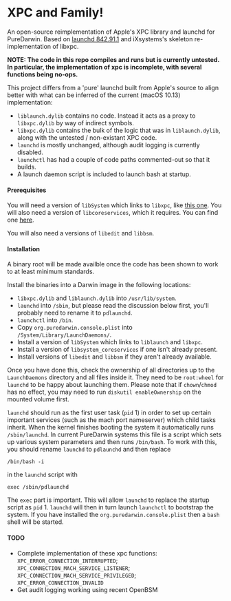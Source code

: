 # XPC and Family! 

An open-source reimplementation of Apple's XPC library and launchd for PureDarwin. Based on [launchd 842.91.1](https://opensource.apple.com/tarballs/launchd/launchd-842.91.1.tar.gz) and iXsystems's skeleton re-implementation of libxpc.

**NOTE: The code in this repo compiles and runs but is currently untested. In particular, the implementation of xpc is incomplete, with several functions being no-ops.**

This project differs from a 'pure' launchd built from Apple's source to align better with what can be inferred of the current (macOS 10.13) implementation:

* `liblaunch.dylib` contains no code. Instead it acts as a proxy to `libxpc.dylib` by way of indirect symbols.
* `libxpc.dylib` contains the bulk of the logic that was in `liblaunch.dylib`, along with the untested / non-existant XPC code.
* `launchd` is mostly unchanged, although audit logging is currently disabled.
* `launchctl` has had a couple of code paths commented-out so that it builds.
* A launch daemon script is included to launch bash at startup.

#### Prerequisites

You will need a version of `libSystem` which links to `libxpc`, like [this one](https://github.com/PureDarwin/Libsystem). You will also need a version of `libcoreservices`, which it requires. You can find one [here](https://github.com/PureDarwin/libcoreservices).

You will also need a versions of `libedit` and `libbsm`.

#### Installation

A binary root will be made availble once the code has been shown to work to at least minimum standards.

Install the binaries into a Darwin image in the following locations:

* `libxpc.dylib` and `liblaunch.dylib` into `/usr/lib/system`.
* `launchd` into `/sbin`, but please read the discussion below first, you'll probably need to rename it to `pdlaunchd`.
* `launchctl` into `/bin`.
* Copy `org.puredarwin.console.plist` into `/System/Library/LaunchDaemons/`.
* Install a version of `libSystem` which links to `liblaunch` and `libxpc`.
* Install a version of `libsystem_coreservices` if one isn't already present.
* Install versions of `libedit` and `libbsm` if they aren't already available.

Once you have done this, check the ownership of all directories up to the `LaunchDaemons` directory and all files inside it. They need to be `root:wheel` for `launchd` to be happy about launching them. Please note that if `chown`/`chmod` has no effect, you may need to run `diskutil enableOwnership` on the mounted volume first.

`launchd` should run as the first user task (`pid` 1) in order to set up certain important services (such as the mach port nameserver) which child tasks inherit. When the kernel finishes booting the system it automatically runs `/sbin/launchd`. In current PureDarwin systems this file is a script which sets up various system parameters and then runs `/bin/bash`. To work with this, you should rename `launchd` to `pdlaunchd` and then replace

```
/bin/bash -i
```

in the `launchd` script with

```
exec /sbin/pdlaunchd
```

The `exec` part is important. This will allow `launchd` to replace the startup script as `pid` 1. `launchd` will then in turn launch `launchctl` to bootstrap the system. If you have installed the `org.puredarwin.console.plist` then a `bash` shell will be started.

#### TODO

* Complete implementation of these xpc functions: `XPC_ERROR_CONNECTION_INTERRUPTED`; `XPC_CONNECTION_MACH_SERVICE_LISTENER`; `XPC_CONNECTION_MACH_SERVICE_PRIVILEGED`; `XPC_ERROR_CONNECTION_INVALID`
* Get audit logging working using recent OpenBSM
